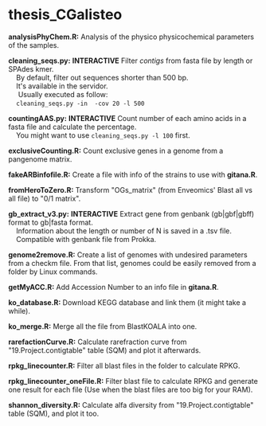 # thesis_CGalisteo

**analysisPhyChem.R:** Analysis of the physico physicochemical parameters of the samples.

**cleaning_seqs.py:** **INTERACTIVE** Filter *contigs* from fasta file by length or SPAdes kmer.<br> 
&nbsp;&nbsp;&nbsp;&nbsp;By default, filter out sequences shorter than 500 bp. <br>
&nbsp;&nbsp;&nbsp;&nbsp;It's available in the servidor. <br>
&nbsp;&nbsp;&nbsp;&nbsp; Usually executed as follow: <br>
&nbsp;&nbsp;&nbsp;&nbsp;<code>cleaning_seqs.py -in <fasta> -cov 20 -l 500</code>

**countingAAS.py:** **INTERACTIVE** Count number of each amino acids in a fasta file and calculate the percentage. <br>
&nbsp;&nbsp;&nbsp;&nbsp;You might want to use <code>cleaning_seqs.py -l 100</code> first. 

**exclusiveCounting.R:** Count exclusive genes in a genome from a pangenome matrix.

**fakeARBinfofile.R:** Create a file with info of the strains to use with **gitana.R**.

**fromHeroToZero.R:** Transform "OGs_matrix" (from Enveomics' Blast all vs all file) to "0/1 matrix".

**gb_extract_v3.py:** **INTERACTIVE** Extract gene from genbank (gb|gbf|gbff) format to gb|fasta format.<br>
&nbsp;&nbsp;&nbsp;&nbsp;Information about the length or number of N is saved in a .tsv file.<br>
&nbsp;&nbsp;&nbsp;&nbsp;Compatible with genbank file from Prokka.

**genome2remove.R:** Create a list of genomes with undesired parameters from a checkm file. From that list, genomes could be easily removed from a folder by Linux commands.

**getMyACC.R:** Add Accession Number to an info file in **gitana.R**.

**ko_database.R:** Download KEGG database and link them (it might take a while).

**ko_merge.R:** Merge all the file from BlastKOALA into one.

**rarefactionCurve.R:** Calculate rarefraction curve from "19.Project.contigtable" table (SQM) and plot it afterwards.

**rpkg_linecounter.R:** Filter all blast files in the folder to calculate RPKG.

**rpkg_linecounter_oneFile.R:** Filter blast file to calculate RPKG and generate one result for each file (Use when the blast files are too big for your RAM).

**shannon_diversity.R:** Calculate alfa diversity from "19.Project.contigtable" table (SQM), and plot it too.
